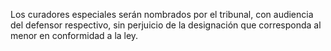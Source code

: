 Los curadores especiales serán nombrados por el tribunal, con audiencia del defensor respectivo, sin perjuicio de la designación que corresponda al menor en conformidad a la ley.